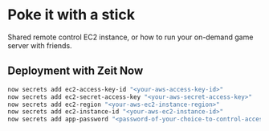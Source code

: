 # Poke it with a stick

Shared remote control EC2 instance, or how to run your on-demand game server with friends.

## Deployment with Zeit Now

```bash
now secrets add ec2-access-key-id "<your-aws-access-key-id>"
now secrets add ec2-secret-access-key "<your-aws-secret-access-key>"
now secrets add ec2-region "<your-aws-ec2-instance-region>"
now secrets add ec2-instance-id "<your-aws-ec2-instance-id>"
now secrets add app-password "<password-of-your-choice-to-control-access>"
```
